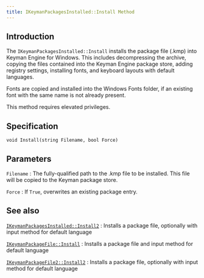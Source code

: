 ```yaml
---
title: IKeymanPackagesInstalled::Install Method
---
```


## Introduction

The `IKeymanPackagesInstalled::Install` installs the package file (.kmp)
into Keyman Engine for Windows. This includes decompressing the archive,
copying the files contained into the Keyman Engine package store, adding
registry settings, installing fonts, and keyboard layouts with default
languages.

Fonts are copied and installed into the Windows Fonts folder, if an
existing font with the same name is not already present.

This method requires elevated privileges.

## Specification

``` clike
void Install(string Filename, bool Force)
```

## Parameters

`Filename`
:   The fully-qualified path to the .kmp file to be installed. This file
    will be copied to the Keyman package store.

`Force`
:   If `True`, overwrites an existing package entry.

## See also

[`IKeymanPackagesInstalled::Install2`](../IKeymanPackagesInstalled2/Install2)
:   Installs a package file, optionally with input method for default
    language

[`IKeymanPackageFile::Install`](../IKeymanPackageFile/Install)
:   Installs a package file and input method for default language

[`IKeymanPackageFile2::Install2`](../IKeymanPackageFile2/Install2)
:   Installs a package file, optionally with input method for default
    language

